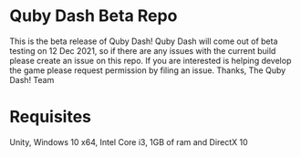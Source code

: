 # Quby Dash Beta Repo
This is the beta release of Quby Dash!
Quby Dash will come out of beta testing on 12 Dec 2021, so if there are any issues with the current build please create an issue on this repo.
If you are interested is helping develop the game please request permission by filing an issue.
Thanks,
The Quby Dash! Team

# Requisites
Unity, Windows 10 x64, Intel Core i3, 1GB of ram and DirectX 10
